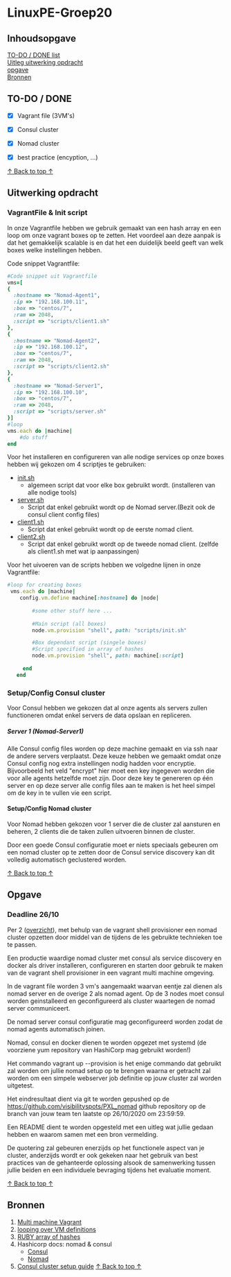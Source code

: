# LinuxPE-Groep20

## Inhoudsopgave
[TO-DO / DONE list](#to-do--done) <br/>
[Uitleg uitwerking opdracht](#Uitwerking-opdracht) <br/>
[opgave](#Opgave) <br/>
[Bronnen](#Bronnen) <br/>

## TO-DO / DONE

- [x] Vagrant file (3VM's)
- [x] Consul cluster
- [x] Nomad cluster
- [x] best practice (encyption, ...)


[↑ Back to top ↑](#Inhoudsopgave) 

## Uitwerking opdracht

### VagrantFile & Init script

In onze Vagrantfile hebben we gebruik gemaakt van een hash array en een loop om onze vagrant boxes op te zetten. Het voordeel aan deze aanpak is dat het gemakkelijk scalable is en dat het een duidelijk beeld geeft van welk boxes welke instellingen hebben.

Code snippet Vagrantfile:
``` Ruby
#Code snippet uit Vagrantfile
vms=[ 
{
  :hostname => "Nomad-Agent1",
  :ip => "192.168.100.11",
  :box => "centos/7",
  :ram => 2048,
  :script => "scripts/client1.sh"
},
{
  :hostname => "Nomad-Agent2",
  :ip => "192.168.100.12",
  :box => "centos/7",
  :ram => 2048,
  :script => "scripts/client2.sh"
},
{
  :hostname => "Nomad-Server1",
  :ip => "192.168.100.10",
  :box => "centos/7",
  :ram => 2048,
  :script => "scripts/server.sh"
}]
#loop
vms.each do |machine|
    #do stuff
end
```
Voor het installeren en configureren van alle nodige services op onze boxes hebben wij gekozen om 4 scriptjes te gebruiken:

* [init.sh](scripts/init.sh)
    * algemeen script dat voor elke box gebruikt wordt. (installeren van alle nodige tools)
* [server.sh](scripts/server.sh)
    * Script dat enkel gebruikt wordt op de Nomad server.(Bezit ook de consul client config files)  
* [client1.sh](scripts/client1.sh)
    * Script dat enkel gebruikt wordt op de eerste nomad client.
* [client2.sh](scripts/client2.sh)
    * Script dat enkel gebruikt wordt op de tweede nomad client. (zelfde als client1.sh met wat ip aanpassingen)

Voor het uivoeren van de scripts hebben we volgedne lijnen in onze Vagrantfile: 
``` Ruby
#loop for creating boxes
 vms.each do |machine|
    config.vm.define machine[:hostname] do |node|
    
        #some other stuff here ...
        
        #Main script (all boxes)
        node.vm.provision "shell", path: "scripts/init.sh"

        #Box dependant script (singele boxes)
        #Script specified in array of hashes
        node.vm.provision "shell", path: machine[:script]
        
     end
   end 
```


### Setup/Config Consul cluster
Voor Consul hebben we gekozen dat al onze agents als servers zullen functioneren omdat enkel servers de data opslaan en repliceren.

##### Server 1 (Nomad-Server1)
Alle Consul config files worden op deze machine gemaakt en via ssh naar de andere servers verplaatst. Deze keuze hebben we gemaakt omdat onze Consul config nog extra instellingen nodig hadden voor encryptie. Bijvoorbeeld het veld "encrypt" hier moet een key ingegeven worden die voor alle agents hetzelfde moet zijn. Door deze key te genereren op één server en op deze server alle config files aan te maken is het heel simpel om de key in te vullen vie een script.


#### Setup/Config Nomad cluster
Voor Nomad hebben gekozen voor 1 server die de cluster zal aansturen en beheren, 2 clients die de taken zullen uitvoeren binnen de cluster.

Door een goede Consul configuratie moet er niets speciaals gebeuren om een nomad cluster op te zetten door de Consul service discovery kan dit volledig automatisch geclustered worden.




[↑ Back to top ↑](#Inhoudsopgave) 

## Opgave 
### Deadline 26/10

Per 2 ([overzicht](https://docs.google.com/spreadsheets/d/1Q69y0qAsR0N5FGCZiHLzsOxO48YiUsMZfEyjJGxvy-g/edit#gid=0)), met behulp van de vagrant shell provisioner een nomad cluster opzetten door middel van de tijdens de les gebruikte technieken toe te passen.

Een productie waardige nomad cluster met consul als service discovery en docker als driver installeren, configureren en starten door gebruik te maken van de vagrant shell provisioner in een vagrant multi machine omgeving. 

In de vagrant file worden 3 vm's aangemaakt waarvan eentje zal dienen als nomad server en de overige 2 als nomad agent. Op de 3 nodes moet consul worden geinstalleerd en geconfigureerd als cluster waartegen de nomad server communiceert.

De nomad server consul configuratie mag geconfigureerd worden zodat de nomad agents automatisch joinen.

Nomad, consul en docker dienen te worden opgezet met systemd (de voorziene yum repository van HashiCorp mag gebruikt worden!)

Het commando vagrant up --provision is het enige commando dat gebruikt zal worden om jullie nomad setup op te brengen waarna er getracht zal worden om een simpele webserver job definitie op jouw cluster zal worden uitgetest.

Het eindresultaat dient via git te worden gepushed op de https://github.com/visibilityspots/PXL_nomad github repository op de branch van jouw team ten laatste op 26/10/2020 om 23:59:59.

Een README dient te worden opgesteld met een uitleg wat jullie gedaan hebben en waarom samen met een bron vermelding.

De quotering zal gebeuren enerzijds op het functionele aspect van je cluster, anderzijds wordt er ook gekeken naar het gebruik van best practices van de gehanteerde oplossing alsook de samenwerking tussen jullie beiden en een individuele bevraging tijdens het evaluatie moment.

[↑ Back to top ↑](#Inhoudsopgave) 

## Bronnen 

1. [Multi machine Vagrant](https://www.vagrantup.com/docs/multi-machine)
2. [looping over VM definitions](https://www.vagrantup.com/docs/vagrantfile/tips#loop-over-vm-definitions)
3. [RUBY array of hashes](https://stackoverflow.com/questions/4826129/how-to-create-an-array-of-hashes-in-ruby)
4. Hashicorp docs: nomad & consul
    * [Consul](https://learn.hashicorp.com/tutorials/consul/deployment-guide)
    * [Nomad](https://learn.hashicorp.com/collections/nomad/get-started)
5. [Consul cluster setup guide](https://devopscube.com/setup-consul-cluster-guide/)
[↑ Back to top ↑](#Inhoudsopgave) 

